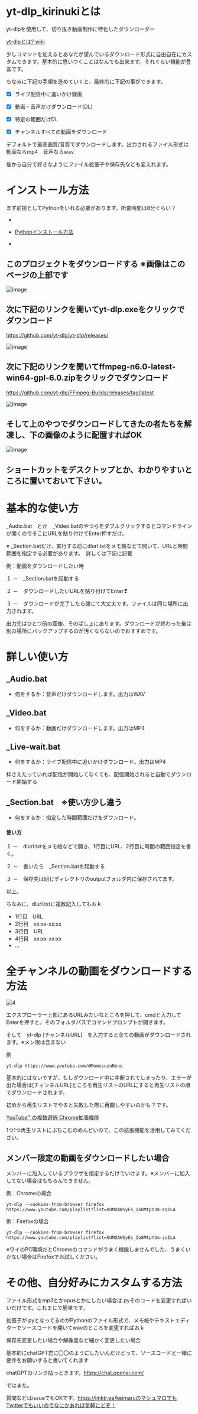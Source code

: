 # yt-dlp_kirinukiとは

yt-dlpを使用して、切り抜き動画制作に特化したダウンローダー

[yt-dlpとは? wiki](https://wiki.archlinux.jp/index.php/Yt-dlp#:~:text=yt%2Ddlp%E3%81%AF%E3%80%811000%E4%BB%A5%E4%B8%8A,%E3%81%A7%E3%81%8D%E3%82%8B%E3%82%B3%E3%83%9E%E3%83%B3%E3%83%89%E3%83%A9%E3%82%A4%E3%83%B3%E3%83%97%E3%83%AD%E3%82%B0%E3%83%A9%E3%83%A0%E3%81%A7%E3%81%99%E3%80%82)

少しコマンドを加えるとあなたが望んでいるダウンロード形式に自由自在にカスタムできます。基本的に思いつくことはなんでも出来ます。それぐらい機能が豊富です。

ちなみに下記の手順を進めていくと、最終的に下記の事ができます。

- [x] ライブ配信中に追いかけ録画
- [x] 動画・音声だけダウンロード(DL)
- [x] 特定の範囲だけDL
- [x] チャンネルすべての動画をダウンロード


デフォルトで最高画質/音質でダウンロードします。出力されるファイル形式は動画ならmp4　音声ならwav

後から自分で好きなようにファイル拡張子や保存先なども変えれます。


# インストール方法

まず前提としてPythonをいれる必要があります。所要時間は8分ぐらい？

- 
>
-  [Pythonインストール方法](https://prog-8.com/docs/python-env-win)
>
- 



## このプロジェクトをダウンロードする ※画像はこのページの上部です

![image](https://github.com/keimaruO/kirinuki_dl/assets/91080250/9f4d7d1e-f629-4af1-bf0a-692569d5f8b1)


## 次に下記のリンクを開いてyt-dlp.exeをクリックでダウンロード

https://github.com/yt-dlp/yt-dlp/releases/

![image](https://github.com/keimaruO/kirinuki_dl/assets/91080250/ae976dc8-d68e-4b9d-89c4-5cf838cf5eda)


## 次に下記のリンクを開いてffmpeg-n6.0-latest-win64-gpl-6.0.zipをクリックでダウンロード

https://github.com/yt-dlp/FFmpeg-Builds/releases/tag/latest

![image](https://github.com/keimaruO/kirinuki_dl/assets/91080250/5c309489-25c6-45f7-93f1-f0d8c36489dc)


## そして上のやつでダウンロードしてきたの者たちを解凍し、下の画像のように配置すればOK

![image](https://github.com/keimaruO/kirinuki_dl/assets/91080250/0dc46007-870b-4394-a069-a5e2a13df082)



## ショートカットをデスクトップとか、わかりやすいところに置いておいて下さい。

# 基本的な使い方

_Audio.bat　とか　_Video.batのやつらをダブルクリックするとコマンドラインが開くのでそこにURLを貼り付けてEnter押すだけ。

※ _Section.batだけ、実行する前にdlurl.txtをメモ帳などで開いて、URLと時間範囲を指定する必要があります。　詳しくは下記に記載

例：動画をダウンロードしたい時

１ －　_Section.batを起動する

２ －　ダウンロードしたいURLを貼り付けてEnter❣

３ －　ダウンロードが完了したら閉じて大丈夫です。ファイルは同じ場所に出力されます。


出力先はひとつ前の画像、そのばしょにあります。ダウンロードが終わった後は別の場所にバックアップするのが汚くならないのでおすすめです。
　

# 詳しい使い方

## _Audio.bat

- 何をするか：音声だけダウンロードします。出力はWAV

## _Video.bat

- 何をするか：動画だけダウンロードします。出力はMP4

## _Live-wait.bat

- 何をするか：ライブ配信中に追いかけダウンロード。出力はMP4

枠さえたっていれば配信が開始してなくても、配信開始されると自動でダウンロード開始する

## _Section.bat　※使い方少し違う

- 何をするか：指定した時間範囲だけをダウンロード。

#### 使い方

１ －　dlurl.txtをメモ帳などで開き、1行目にURL、2行目に時間の範囲指定を書く。

２ －　書いたら　_Section.batを起動する

３ －　保存先は同じディレクトリのoutputフォルダ内に保存されてます。

以上。

ちなみに、dlurl.txtに複数記入してもおｋ

- 1行目　URL
- 2行目　xx:xx-xx:xx
- 3行目　URL
- 4行目　xx:xx-xx:xx
- ...

# 全チャンネルの動画をダウンロードする方法

![4](https://github.com/keimaruO/kirinuki_dl/assets/91080250/bb1d492c-faf7-4e1e-83e8-cdc8c17a6a44)

エクスプローラー上部にあるURLみたいなところを押して、cmdと入力してEnterを押すと。そのフォルダパスでコマンドプロンプトが開きます。

そして　yt-dlp [チャンネルURL]　を入力すると全ての動画がダウンロードされます。※メン限は含まない

例
```
yt-dlp https://www.youtube.com/@MomosuzuNene
```

基本的にはないですが、もしダウンロード中に中断されてしまったり、エラーが出た場合は[チャンネルURL]ところを再生リストのURLにすると再生リストの順でダウンロードされます。

初めから再生リストでやると失敗した際に再開しやすいのかも？です。

[YouTube™ の複数選択 Chrome拡張機能](https://chromewebstore.google.com/detail/youtube-%E3%81%AE%E8%A4%87%E6%95%B0%E9%81%B8%E6%8A%9E/gpgbiinpmelaihndlegbgfkmnpofgfei?hl=ja)

1つ1つ再生リストにぶちこむのめんどいので、この拡張機能を活用してみてください。

## メンバー限定の動画をダウンロードしたい場合

メンバーに加入しているブラウザを指定するだけでいけます。※メンバーに加入してない場合はもちろんできません。

例：Chromeの場合
```
yt-dlp --cookies-from-browser firefox https://www.youtube.com/playlist?list=UUMOAWSyEs_Io8MtpY3m-zqILA
```

例：Firefoxの場合
```
yt-dlp --cookies-from-browser firefox https://www.youtube.com/playlist?list=UUMOAWSyEs_Io8MtpY3m-zqILA
```

※ワイのPC環境だとChromeのコマンドがうまく機能しませんでした、うまくいかない場合はFirefoxでお試しください。





# その他、自分好みにカスタムする方法

ファイル形式をmp3とかopusとかにしたい場合は.pyそのコードを変更すればいいだけです。これまじで簡単です。

拡張子が.pyとなってるのがPythonのファイル形式で、メモ帳やテキストエディターでソースコードを開いてwavのところを変更すればおｋ

保存先変更したい場合や解像度など細かく変更したい場合

基本的にchatGPT君に〇〇のようにしたいんだけどって、ソースコードと一緒に要件をお願いすると書いてくれます

chatGPTのリンク貼っときます。https://chat.openai.com/

ではまた。

質問などはissueでもOKです。https://linktr.ee/keimaruのマシュマロでもTwitterでもいいのでなにかあれば気軽にどぞ！
